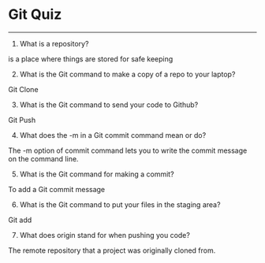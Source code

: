 # Git Quiz



---

1. What is a repository?

is a place where things are stored for safe keeping

2. What is the Git command to make a copy of a repo to your laptop?

Git Clone

3. What is the Git command to send your code to Github?

Git Push

4. What does the -m in a Git commit command mean or do?

The -m option of commit command lets you to write the commit message on the command line.

5. What is the Git command for making a commit?

To add a Git commit message

6. What is the Git command to put your files in the staging area?

Git add

7. What does origin stand for when pushing you code?

The remote repository that a project was originally cloned from.
